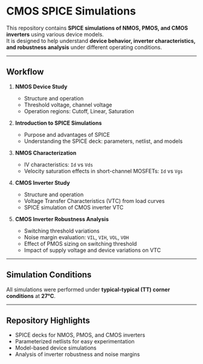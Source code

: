# CMOS SPICE Simulations

This repository contains **SPICE simulations of NMOS, PMOS, and CMOS inverters** using various device models.  
It is designed to help understand **device behavior, inverter characteristics, and robustness analysis** under different operating conditions.

---

## Workflow

1. **NMOS Device Study**
   - Structure and operation
   - Threshold voltage, channel voltage
   - Operation regions: Cutoff, Linear, Saturation

2. **Introduction to SPICE Simulations**
   - Purpose and advantages of SPICE
   - Understanding the SPICE deck: parameters, netlist, and models

3. **NMOS Characterization**
   - IV characteristics: `Id` vs `Vds`
   - Velocity saturation effects in short-channel MOSFETs: `Id` vs `Vgs`

4. **CMOS Inverter Study**
   - Structure and operation
   - Voltage Transfer Characteristics (VTC) from load curves
   - SPICE simulation of CMOS inverter VTC

5. **CMOS Inverter Robustness Analysis**
   - Switching threshold variations
   - Noise margin evaluation: `VIL`, `VIH`, `VOL`, `VOH`
   - Effect of PMOS sizing on switching threshold
   - Impact of supply voltage and device variations on VTC

---

## Simulation Conditions

All simulations were performed under **typical-typical (TT) corner conditions** at **27°C**.

---

## Repository Highlights

- SPICE decks for NMOS, PMOS, and CMOS inverters
- Parameterized netlists for easy experimentation
- Model-based device simulations
- Analysis of inverter robustness and noise margins
